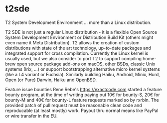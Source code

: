 # t2sde
T2 System Development Environment
  ... more than a Linux distribution.

T2 SDE is not just a regular Linux distribution - it is a flexible Open Source System Development Environment or Distribution Build Kit (others might even name it Meta Distribution). T2 allows the creation of custom distributions with state of the art technology, up-to-date packages and integrated support for cross compilation. Currently the Linux kernel is usually used, but we also consider to port T2 to support compiling home-brew open source package add-ons on macOS, other BSDs, classic Unix systems (Irix, ...) or support bootstrapping alternative micro kernel systems (like a L4 variant or Fuchsia). Similarly building Haiku, Android, Minix, Hurd, Open (or Pure) Darwin, Haiku and OpenBSD.

Feature issue bounties
Rene Rebe's https://exactcode.com started a feature bounty program, at the time of writing paying out 10€ for bounty-S, 20€ for bounty-M and 40€ for bounty-L feature requests marked so by rxrbln. The provided patch of pull request must be reasonable clean code and reproducable (at least mostly) work. Payout thru normal means like PayPal or wire transfer in the EU.
